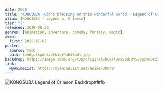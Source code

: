 ```yaml
---
date: 2020
title: "KONOSUBA -God's blessing on this wonderful world!- Legend of Crimson"
alias: [KONOSUBA - Legend of Crimson]
tier: "?"
released: 2019-08-30
genres: [animation, adventure, comedy, fantasy, magic]
seen:
  first: 2020-11-05
poster:
  source: tmdb
  path: fv5BgcfkpWh3V6Pb1qVlXESBOdl.jpg
backdrop: https://image.tmdb.org/t/p/original/bGKFAQsxS0dzRYSvyspRm0rZlfo.jpg
link:
  MyAnimeList: https://myanimelist.net/anime/38040
---
```


![KONOSUBA Legend of Crimson Backdrop#f#fb](https://image.tmdb.org/t/p/original/m5HPKCi7GdhKmxPTcOQmcLfEmZ9.jpg "Source: TMDB")
